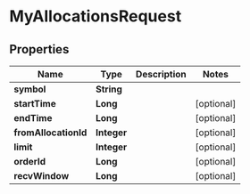 

# MyAllocationsRequest


## Properties

| Name | Type | Description | Notes |
|------------ | ------------- | ------------- | -------------|
|**symbol** | **String** |  |  |
|**startTime** | **Long** |  |  [optional] |
|**endTime** | **Long** |  |  [optional] |
|**fromAllocationId** | **Integer** |  |  [optional] |
|**limit** | **Integer** |  |  [optional] |
|**orderId** | **Long** |  |  [optional] |
|**recvWindow** | **Long** |  |  [optional] |



